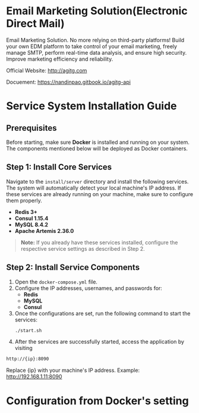 # Email Marketing Solution(Electronic Direct Mail)
Email Marketing Solution. No more relying on third-party platforms! Build your own EDM platform to
        take control of your email marketing, freely manage SMTP, perform
        real-time data analysis, and ensure high security. Improve marketing
        efficiency and reliability.

Official Website: http://agitg.com

Docuement: https://nandinpao.gitbook.io/agitg-api

# Service System Installation Guide

## Prerequisites

Before starting, make sure **Docker** is installed and running on your system. The components mentioned below will be deployed as Docker containers.

## Step 1: Install Core Services

Navigate to the `install/server` directory and install the following services. The system will automatically detect your local machine's IP address. If these services are already running on your machine, make sure to configure them properly.

- **Redis 3+**
- **Consul 1.15.4**
- **MySQL 8.4.2**
- **Apache Artemis 2.36.0**

> **Note:** If you already have these services installed, configure the respective service settings as described in Step 2.

## Step 2: Install Service Components

1. Open the `docker-compose.yml` file.
2. Configure the IP addresses, usernames, and passwords for:
   - **Redis**
   - **MySQL**
   - **Consul**
3. Once the configurations are set, run the following command to start the services:
   ```bash
   ./start.sh
   ```
4. After the services are successfully started, access the application by visiting
```bash
http://{ip}:8090
```
Replace {ip} with your machine's IP address. Example: http://192.168.1.11:8090

# Configuration from Docker's setting
